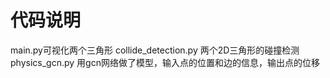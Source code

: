 # 代码说明

main.py可视化两个三角形
collide_detection.py 两个2D三角形的碰撞检测
physics_gcn.py 用gcn网络做了模型，输入点的位置和边的信息，输出点的位移
